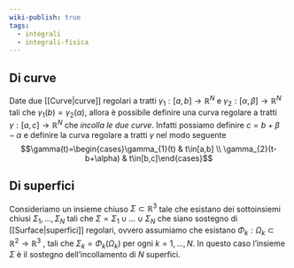 ```yaml
---
wiki-publish: true
tags:
  - integrali
  - integrali-fisica
---
```

## Di curve
Date due [[Curve|curve]] regolari a tratti $γ_1 : [a, b] → \mathbb{R}^{N}$ e $γ_2 : [α, β] → \mathbb{R}^{N}$ tali che $γ_1(b) = γ_2 (α)$, allora è possibile definire una curva regolare a tratti $γ : [a, c] → \mathbb{R}^{N}$ che *incolla le due curve*. Infatti possiamo definire $c = b + β − α$ e definire la curva regolare a tratti $γ$ nel modo seguente
$$\gamma(t)=\begin{cases}\gamma_{1}(t) & t\in[a,b] \\ \gamma_{2}(t-b+\alpha) & t\in[b,c]\end{cases}$$
## Di superfici
Consideriamo un insieme chiuso $\Sigma ⊂ \mathbb{R}^{3}$ tale che esistano dei sottoinsiemi chiusi $\Sigma_{1} , . . . , \Sigma_N$ tali che $\Sigma = \Sigma_{1}\; \cup\;...\;\cup\; \Sigma_N$ che siano sostegno di [[Surface|superfici]] regolari, ovvero assumiamo che esistano $\Phi_k : \Omega_k ⊂ \mathbb{R}^{2} → \mathbb{R}^{3}$ , tali che $\Sigma_k = \Phi_k (\Omega_k)$ per ogni $k = 1, . . . , N$. In questo caso l’insieme $\Sigma$ è il sostegno dell’incollamento di $N$ superfici.